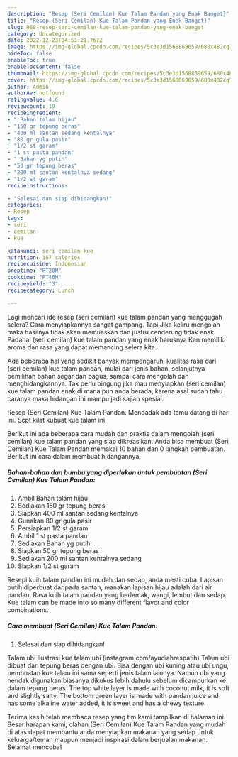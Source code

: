 ```yaml
---
description: "Resep (Seri Cemilan) Kue Talam Pandan yang Enak Banget}"
title: "Resep (Seri Cemilan) Kue Talam Pandan yang Enak Banget}"
slug: 968-resep-seri-cemilan-kue-talam-pandan-yang-enak-banget
category: Uncategorized
date: 2022-12-23T04:53:21.767Z
image: https://img-global.cpcdn.com/recipes/5c3e3d1568869659/680x482cq70/seri-cemilan-kue-talam-pandan-foto-resep-utama.jpg
hideToc: false
enableToc: true
enableTocContent: false
thumbnail: https://img-global.cpcdn.com/recipes/5c3e3d1568869659/680x482cq70/seri-cemilan-kue-talam-pandan-foto-resep-utama.jpg
cover: https://img-global.cpcdn.com/recipes/5c3e3d1568869659/680x482cq70/seri-cemilan-kue-talam-pandan-foto-resep-utama.jpg
author: Admin
authorAv: notfound
ratingvalue: 4.6
reviewcount: 19
recipeingredient:
- " Bahan talam hijau"
- "150 gr tepung beras"
- "400 ml santan sedang kentalnya"
- "80 gr gula pasir"
- "1/2 st garam"
- "1 st pasta pandan"
- " Bahan yg putih"
- "50 gr tepung beras"
- "200 ml santan kentalnya sedang"
- "1/2 st garam"
recipeinstructions:

- "Selesai dan siap dihidangkan!"
categories:
- Resep
tags:
- seri
- cemilan
- kue

katakunci: seri cemilan kue 
nutrition: 157 calories
recipecuisine: Indonesian
preptime: "PT20M"
cooktime: "PT46M"
recipeyield: "3"
recipecategory: Lunch

---
```



Lagi mencari ide resep (seri cemilan) kue talam pandan yang menggugah selera? Cara menyiapkannya sangat gampang. Tapi Jika keliru mengolah maka hasilnya tidak akan memuaskan dan justru cenderung tidak enak. Padahal (seri cemilan) kue talam pandan yang enak harusnya Kan memiliki aroma dan rasa yang dapat memancing selera kita.


Ada beberapa hal yang sedikit banyak mempengaruhi kualitas rasa dari (seri cemilan) kue talam pandan, mulai dari jenis bahan, selanjutnya pemilihan bahan segar dan bagus, sampai cara mengolah dan menghidangkannya. Tak perlu bingung jika mau menyiapkan (seri cemilan) kue talam pandan enak di mana pun anda berada, karena asal sudah tahu caranya maka hidangan ini mampu jadi sajian spesial.

Resep (Seri Cemilan) Kue Talam Pandan. Mendadak ada tamu datang di hari ini. Scpt kilat kubuat kue talam ini.


Berikut ini ada beberapa cara mudah dan praktis dalam mengolah (seri cemilan) kue talam pandan yang siap dikreasikan. Anda bisa membuat (Seri Cemilan) Kue Talam Pandan memakai 10 bahan dan 0 langkah pembuatan. Berikut ini cara dalam membuat hidangannya.

<!--inarticleads1-->

##### Bahan-bahan dan bumbu yang diperlukan untuk pembuatan (Seri Cemilan) Kue Talam Pandan:

1. Ambil  Bahan talam hijau
1. Sediakan 150 gr tepung beras
1. Siapkan 400 ml santan sedang kentalnya
1. Gunakan 80 gr gula pasir
1. Persiapkan 1/2 st garam
1. Ambil 1 st pasta pandan
1. Sediakan  Bahan yg putih:
1. Siapkan 50 gr tepung beras
1. Sediakan 200 ml santan kentalnya sedang
1. Siapkan 1/2 st garam


Resepi kuih talam pandan ini mudah dan sedap, anda mesti cuba. Lapisan putih diperbuat daripada santan, manakan lapisan hijau adalah dari air pandan. Rasa kuih talam pandan yang berlemak, wangi, lembut dan sedap. Kue talam can be made into so many different flavor and color combinations. 

<!--inarticleads2-->

##### Cara membuat (Seri Cemilan) Kue Talam Pandan:


1. Selesai dan siap dihidangkan!

Talam ubi Ilustrasi kue talam ubi (instagram.com/ayudiahrespatih) Talam ubi dibuat dari tepung beras dengan ubi. Bisa dengan ubi kuning atau ubi ungu, pembuatan kue talam ini sama seperti jenis talam lainnya. Namun ubi yang hendak digunakan biasanya dikukus lebih dahulu sebelum dicampurkan ke dalam tepung beras. The top white layer is made with coconut milk, it is soft and slightly salty. The bottom green layer is made with pandan juice and has some alkaline water added, it is sweet and has a chewy texture. 

Terima kasih telah membaca resep yang tim kami tampilkan di halaman ini. Besar harapan kami, olahan (Seri Cemilan) Kue Talam Pandan yang mudah di atas dapat membantu anda menyiapkan makanan yang sedap untuk keluarga/teman maupun menjadi inspirasi dalam berjualan makanan. Selamat mencoba!
